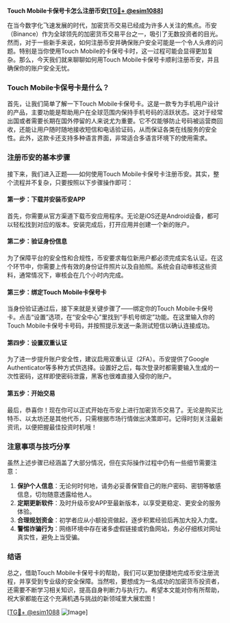 **Touch Mobile卡保号卡怎么注册币安[[TG💪+ @esim1088](https://t.me/s/esim1088)]**

在当今数字化飞速发展的时代，加密货币交易已经成为许多人关注的焦点。币安（Binance）作为全球领先的加密货币交易平台之一，吸引了无数投资者的目光。然而，对于一些新手来说，如何注册币安并确保账户安全可能是一个令人头疼的问题。特别是当你使用Touch Mobile的卡保号卡时，这一过程可能会显得更加复杂。那么，今天我们就来聊聊如何用Touch Mobile卡保号卡顺利注册币安，并且确保你的账户安全无忧。

### Touch Mobile卡保号卡是什么？

首先，让我们简单了解一下Touch Mobile卡保号卡。这是一款专为手机用户设计的产品，主要功能是帮助用户在全球范围内保持手机号码的活跃状态。这对于经常出国或者需要长期在国外停留的人来说尤为重要。它不仅能够防止号码被运营商回收，还能让用户随时随地接收短信和电话验证码，从而保证各类在线服务的安全性。此外，这款卡还支持多种语言界面，非常适合多语言环境下的使用需求。

### 注册币安的基本步骤

接下来，我们进入正题——如何使用Touch Mobile卡保号卡注册币安。其实，整个流程并不复杂，只要按照以下步骤操作即可：

#### 第一步：下载并安装币安APP
首先，你需要从官方渠道下载币安应用程序。无论是iOS还是Android设备，都可以轻松找到对应的版本。安装完成后，打开应用并创建一个新的账户。

#### 第二步：验证身份信息
为了保障平台的安全性和合规性，币安要求每位新用户都必须完成实名认证。在这个环节中，你需要上传有效的身份证件照片以及自拍照。系统会自动审核这些资料，通常情况下，审核会在几个小时内完成。

#### 第三步：绑定Touch Mobile卡保号卡
当身份验证通过后，接下来就是关键步骤了——绑定你的Touch Mobile卡保号卡。点击“设置”选项，在“安全中心”里找到“手机号绑定”功能。在这里输入你的Touch Mobile卡保号卡号码，并按照提示发送一条测试短信以确认连接成功。

#### 第四步：设置双重认证
为了进一步提升账户安全性，建议启用双重认证（2FA）。币安提供了Google Authenticator等多种方式供选择。设置好之后，每次登录时都需要输入生成的一次性密码，这样即使密码泄露，黑客也很难直接入侵你的账户。

#### 第五步：开始交易
最后，恭喜你！现在你可以正式开始在币安上进行加密货币交易了。无论是购买比特币、以太坊还是其他代币，只需根据市场行情做出决策即可。记得时刻关注最新资讯，以便把握最佳投资时机哦！

### 注意事项与技巧分享

虽然上述步骤已经涵盖了大部分情况，但在实际操作过程中仍有一些细节需要注意：

1. **保护个人信息**：无论何时何地，请务必妥善保管自己的账户密码、密钥等敏感信息，切勿随意透露给他人。
2. **定期更新软件**：及时升级币安APP至最新版本，以享受更稳定、更安全的服务体验。
3. **合理规划资金**：初学者应从小额投资做起，逐步积累经验后再加大投入力度。
4. **警惕诈骗行为**：网络环境中存在诸多虚假链接或钓鱼网站，务必仔细核对网址真实性，避免上当受骗。

### 结语

总之，借助Touch Mobile卡保号卡的帮助，我们可以更加便捷地完成币安注册流程，并享受到专业级的安全保障。当然啦，要想成为一名成功的加密货币投资者，还需要不断学习相关知识，提高自身判断力与执行力。希望本文能对你有所帮助，祝大家都能在这个充满机遇与挑战的新领域里大展宏图！

[[TG💪+ @esim1088](https://t.me/s/esim1088) ![Image](https://i.postimg.cc/4NQfJmqS/Snipaste-2025-05-13-00-14-12.png)]